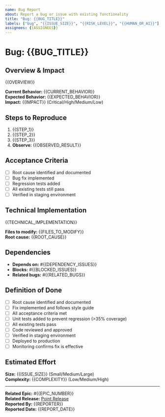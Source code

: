 ```yaml
---
name: Bug Report
about: Report a bug or issue with existing functionality
title: "Bug: {{BUG_TITLE}}"
labels: ["bug", "{{ISSUE_SIZE}}", "{{RISK_LEVEL}}", "{{HUMAN_OR_AI}}"]
assignees: {{ASSIGNEES}}
---
```


# Bug: {{BUG_TITLE}}

## Overview & Impact

{{OVERVIEW}}

**Current Behavior:** {{CURRENT_BEHAVIOR}}  
**Expected Behavior:** {{EXPECTED_BEHAVIOR}}  
**Impact:** {{IMPACT}} (Critical/High/Medium/Low)

## Steps to Reproduce

1. {{STEP_1}}
2. {{STEP_2}}
3. {{STEP_3}}
4. **Observe:** {{OBSERVED_RESULT}}

## Acceptance Criteria

- [ ] Root cause identified and documented
- [ ] Bug fix implemented
- [ ] Regression tests added
- [ ] All existing tests still pass
- [ ] Verified in staging environment

## Technical Implementation

{{TECHNICAL_IMPLEMENTATION}}

**Files to modify:** {{FILES_TO_MODIFY}}  
**Root cause:** {{ROOT_CAUSE}}

## Dependencies

- **Depends on:** #{{DEPENDENCY_ISSUES}}
- **Blocks:** #{{BLOCKED_ISSUES}}
- **Related bugs:** #{{RELATED_BUGS}}

## Definition of Done

- [ ] Root cause identified and documented
- [ ] Fix implemented and follows style guide
- [ ] All acceptance criteria met
- [ ] Unit tests added to prevent regression (>35% coverage)
- [ ] All existing tests pass
- [ ] Code reviewed and approved
- [ ] Verified in staging environment
- [ ] Deployed to production
- [ ] Monitoring confirms fix is effective

## Estimated Effort

**Size:** {{ISSUE_SIZE}} (Small/Medium/Large)  
**Complexity:** {{COMPLEXITY}} (Low/Medium/High)

---

**Related Epic:** #{{EPIC_NUMBER}}  
**Related Release:** [Point Release](../milestones/point-release.md)  
**Reported By:** {{REPORTER}}  
**Reported Date:** {{REPORT_DATE}}